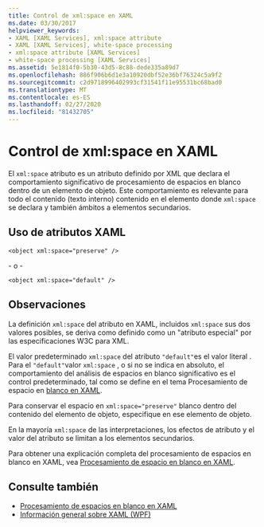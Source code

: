 ```yaml
---
title: Control de xml:space en XAML
ms.date: 03/30/2017
helpviewer_keywords:
- XAML [XAML Services], xml:space attribute
- XAML [XAML Services], white-space processing
- xml:space attribute [XAML Services]
- white-space processing [XAML Services]
ms.assetid: 5e1814f0-5b30-43d5-8c88-dede335a89d7
ms.openlocfilehash: 886f906b6d1e3a10920dbf52e36bf76324c5a9f2
ms.sourcegitcommit: c2d9718996402993cf31541f11e95531bc68bad0
ms.translationtype: MT
ms.contentlocale: es-ES
ms.lasthandoff: 02/27/2020
ms.locfileid: "81432705"
---
```

# <a name="xmlspace-handling-in-xaml"></a>Control de xml:space en XAML

El `xml:space` atributo es un atributo definido por XML que declara el comportamiento significativo de procesamiento de espacios en blanco dentro de un elemento de objeto. Este comportamiento es relevante para todo el contenido (texto interno) contenido en el elemento donde `xml:space` se declara y también ámbitos a elementos secundarios.

## <a name="xaml-attribute-usage"></a>Uso de atributos XAML

```xaml
<object xml:space="preserve" />
```

 \- o -

```xaml
<object xml:space="default" />
```

## <a name="remarks"></a>Observaciones

La definición `xml:space` del atributo en XAML, incluidos `xml:space` sus dos valores posibles, se deriva como definido como un "atributo especial" por las especificaciones W3C para XML.

El valor predeterminado `xml:space` del atributo `"default"`es el valor literal . Para el `"default"`valor `xml:space` , o si no se indica en absoluto, el comportamiento del análisis de espacios en blanco significativo es el control predeterminado, tal como se define en el tema Procesamiento de espacio en [blanco en XAML](white-space-processing.md).

Para conservar el espacio en `xml:space="preserve"` blanco dentro del contenido del elemento de objeto, especifique en ese elemento de objeto.

En la mayoría `xml:space` de las interpretaciones, los efectos de atributo y el valor del atributo se limitan a los elementos secundarios.

Para obtener una explicación completa del procesamiento de espacios en blanco en XAML, vea [Procesamiento de espacio en blanco en XAML](white-space-processing.md).

## <a name="see-also"></a>Consulte también

- [Procesamiento de espacios en blanco en XAML](white-space-processing.md)
- [Información general sobre XAML (WPF)](../fundamentals/xaml.md)
